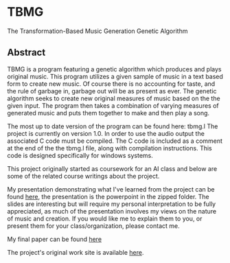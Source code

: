 # TBMG
The Transformation-Based Music Generation Genetic Algorithm

## Abstract

TBMG is a program featuring a genetic algorithm which produces and plays original music. This program utilizes a given sample of music in a text based form to create new music. Of course there is no accounting for taste, and the rule of garbage in, garbage out will be as present as ever. The genetic algorithm seeks to create new original measures of music based on the the given input. The program then takes a combination of varying measures of generated music and puts them together to make and then play a song.

The most up to date version of the program can be found here: tbmg.l 
The project is currently on version 1.0. In order to use the audio output the associated C code must be compiled. The C code is included as a comment at the end of the the tbmg.l file, along with compilation instructions. This code is designed specifically for windows systems.

This project originally started as coursework for an AI class and below are some of the related course writings about the project.

My presentation demonstrating what I've learned from the project can be found [here]("http://cs.oswego.edu/~icampbel/courses/Csc466/Code/Final_Project.zip"), the presentation is the powerpoint in the zipped folder. The slides are interesting but will require my personal interpretation to be fully appreciated, as much of the presentation involves my views on the nature of music and creation. If you would like me to explain them to you, or present them for your class/organization, please contact me.

My final paper can be found [here](http://cs.oswego.edu/~icampbel/courses/Csc466/Code/AIFP)

The project's original work site is available [here](http://cs.oswego.edu/~icampbel/courses/Csc466/tbmg).
